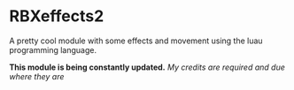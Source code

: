 # RBXeffects2

A pretty cool module with some effects and movement using the luau programming language.

**This module is being constantly updated.**
*My credits are required and due where they are*
